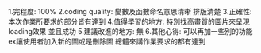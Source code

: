 1.完程度:
100%
2.coding quality:
變數及函數命名意思清晰 排版清楚
3.正確性:
本次作業所要求的部分皆有達到 
4.值得學習的地方:
特別找高畫質的圖片來呈現loading效果 並且成功
5.建議改進的地方:
無
6.其他心得:
可以再加一些別的功能 
ex讓使用者加入新的圖或是刪除圖
總體來講作業要求的都有達到
